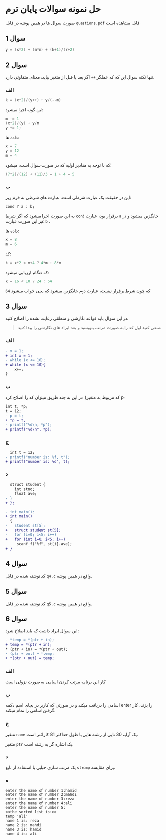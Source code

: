 # حل نمونه سوالات پایان ترم
صورت سوال ها در همین پوشه در فایل 
`questions.pdf`
قابل مشاهده است

## سوال 1
```c
y = (x*2) + (m*m) + (k+1)/(r+2)
```

## سوال 2
تنها نکته سوال این که که عملگر 
`++`
اگر بعد یا قبل از متغیر بیاید، معنای متفاوتی دارد.

### الف

```c
k = (x*2)/(y++) + y/(--m)
```

این گونه اجرا میشود:
```c
m -= 1
(x*2)/(y) + y/m
y += 1;
```

داده ها:
```c
x = 7
y = 12
m = 4
```

که با توجه به مقادیر اولیه که در صورت سوال است، میشود:
```c
(7*2)/(12) + (12)/3 = 1 + 4 = 5
```

### ب
این در حقیقت یک عبارت شرطی است.
عبارت های شرطی به فرم زیر:
```
cond ? a : b;
```
به این صورت اجرا میشود که اگر شرط 
`cond`
برقرار بود، عبارت 
`a`
جایگزین میشود و در غیر این صورت عبارت
`b`
.

داده ها:
```c
x = 8
m = 6
```

کد:
```c
k = x*2 < m+4 ? 4*m : 8*m
```

که هنگام ارزیابی میشود:
```c
k = 16 < 10 ? 24 : 64
```

که چون شرط برقرار نیست، عبارت دوم جایگزین میشود که یعنی جواب میشود `64`


## سوال 3
در این سوال باید قواعد نگارشی و منطقی رعایت نشده را اصلاح کنید.

> سعی کنید اول کد را به صورت مرتب بنویسید و بعد ایراد های نگارشی را پیدا کنید.

### الف
```diff
- x = 1;
+ int x = 1;
- while (x <= 10);
+ while (x <= 10){
    x++;
}
```

### ب
در این به چند طریق میتوان کد را اصلاح کرد. (کد مربوط به متغیر p)

```diff
int t, *p;
t = 12;
- p = t;
+ *p = t;
- printf("%d\n, *p");
+ printf("%d\n", *p);
```

### ج
```diff
  int t = 12;
- printf("number is: %f, t");
+ printf("number is: %d", t);
```

### د
```diff
  struct student {
    int stno;
    float ave;
- }
+ };

- int main();
+ int main()
  { 
-   student st[5];
+   struct student st[5];
-   for (i=0; i<5; i++)
+   for (int i=0; i<5; i++)
     scanf_f("%f", st[i].ave);
+ }
```


## سوال 4
کد نوشته شده در فایل 
`q4.c` 
واقع در همین پوشه.

## سوال 5
کد نوشته شده در فایل 
`q5.c` 
واقع در همین پوشه.

## سوال 6
این سوال ایراد داشت که باید اصلاح شود:
```diff
- *temp = *(ptr + in);
+ temp = *(ptr + in);
* (ptr + in) = *(ptr + out);
- (ptr + out) = *temp;
+ *(ptr + out) = temp;
```

### الف
کار این برنامه مرتب کردن اسامی به صورت نزولی است

### ب
اسامی را دریافت میکند و در صورتی که کاربر در بجای اسم دکمه
enter
را بزند، کار گرفتن اسامی را تمام میکند.

### ج
متغیر 
`name`
یک آرایه 30 تایی از رشته هایی با طول حداکثر 81 کاراکتر است.

متغیر
`ptr`
یک اشاره گر به رشته است.

### د
یک مرتب سازی حبابی با استفاده از تابع
`strcmp`
برای مقایسه.

### ه
```
enter the name of number 1:hamid
enter the name of number 2:mahdi
enter the name of number 3:reza
enter the name of number 4:ali
enter the name of number 5:
<<the sorted list is:>>
temp 'ali'
name 1 is: reza
name 2 is: mahdi
name 3 is: hamid
name 4 is: ali
```